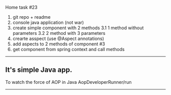 Home task #23
1. git repo + readme
2. console java application (not war)
3. create simple component with 2 methods
3.1 1 method without parameters
3.2 2 method with 3 parameters
4. crearte asspect (use @Aspect annotations)
5. add aspects to 2 methods of component #3
6. get component from spring context and call methods
___
## It's simple Java app.
   To watch the force of AOP in Java
   AopDeveloperRunner/run
___
